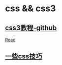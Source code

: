# css && css3

## [css3教程-github](https://github.com/waylau/css3-tutorial)
[Read](https://github.com/waylau/css3-tutorial/)

## [一些css技巧](https://github.com/chokcoco/iCSS)
